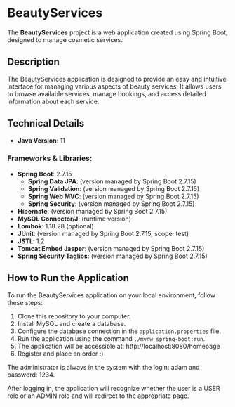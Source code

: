 # BeautyServices

The **BeautyServices** project is a web application created using Spring Boot, designed to manage cosmetic services.


## Description

The BeautyServices application is designed to provide an easy and intuitive interface for managing various aspects of beauty services. It allows users to browse available services, manage bookings, and access detailed information about each service.


## Technical Details

- **Java Version**: 11

### Frameworks & Libraries:
- **Spring Boot**: 2.7.15
    - **Spring Data JPA**: (version managed by Spring Boot 2.7.15)
    - **Spring Validation**: (version managed by Spring Boot 2.7.15)
    - **Spring Web MVC**: (version managed by Spring Boot 2.7.15)
    - **Spring Security**: (version managed by Spring Boot 2.7.15)
- **Hibernate**: (version managed by Spring Boot 2.7.15)
- **MySQL Connector/J**: (runtime version)
- **Lombok**: 1.18.28 (optional)
- **JUnit**: (version managed by Spring Boot 2.7.15, scope: test)
- **JSTL**: 1.2
- **Tomcat Embed Jasper**: (version managed by Spring Boot 2.7.15)
- **Spring Security Taglibs**: (version managed by Spring Boot 2.7.15)


## How to Run the Application

To run the BeautyServices application on your local environment, follow these steps:

1. Clone this repository to your computer.
2. Install MySQL and create a database.
3. Configure the database connection in the `application.properties` file.
4. Run the application using the command `./mvnw spring-boot:run`.
5. The application will be accessible at: http://localhost:8080/homepage
6. Register and place an order :)

The administrator is always in the system with the login: adam and password: 1234.

After logging in, the application will recognize whether the user is a USER role or an ADMIN role and will redirect to the appropriate page.
